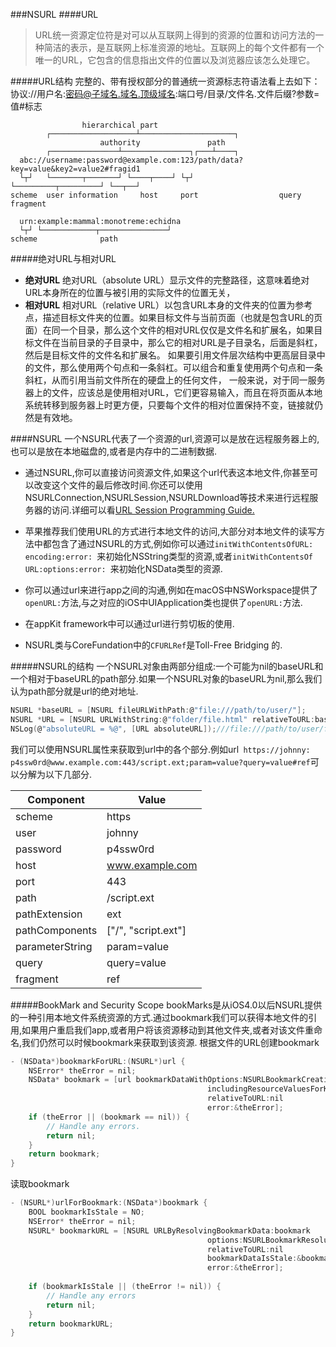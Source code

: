 ###NSURL
####URL
> URL统一资源定位符是对可以从互联网上得到的资源的位置和访问方法的一种简洁的表示，是互联网上标准资源的地址。互联网上的每个文件都有一个唯一的URL，它包含的信息指出文件的位置以及浏览器应该怎么处理它。

#####URL结构
完整的、带有授权部分的普通统一资源标志符语法看上去如下：协议://用户名:密码@子域名.域名.顶级域名:端口号/目录/文件名.文件后缀?参数=值#标志
```
                hierarchical part
        ┌───────────────────┴─────────────────────┐
                    authority               path
        ┌───────────────┴───────────────┐┌───┴────┐
  abc://username:password@example.com:123/path/data?key=value&key2=value2#fragid1
  └┬┘   └───────┬───────┘ └────┬────┘ └┬┘           └─────────┬─────────┘ └──┬──┘
scheme  user information     host     port                  query         fragment

  urn:example:mammal:monotreme:echidna
  └┬┘ └────────────┬───────────────┘
scheme              path
```
#####绝对URL与相对URL
 * **绝对URL**
绝对URL（absolute URL）显示文件的完整路径，这意味着绝对URL本身所在的位置与被引用的实际文件的位置无关，
 * **相对URL**
相对URL（relative URL）以包含URL本身的文件夹的位置为参考点，描述目标文件夹的位置。如果目标文件与当前页面（也就是包含URL的页面）在同一个目录，那么这个文件的相对URL仅仅是文件名和扩展名，如果目标文件在当前目录的子目录中，那么它的相对URL是子目录名，后面是斜杠，然后是目标文件的文件名和扩展名。
如果要引用文件层次结构中更高层目录中的文件，那么使用两个句点和一条斜杠。可以组合和重复使用两个句点和一条斜杠，从而引用当前文件所在的硬盘上的任何文件，
一般来说，对于同一服务器上的文件，应该总是使用相对URL，它们更容易输入，而且在将页面从本地系统转移到服务器上时更方便，只要每个文件的相对位置保持不变，链接就仍然是有效地。

####NSURL
一个NSURL代表了一个资源的url,资源可以是放在远程服务器上的,也可以是放在本地磁盘的,或者是内存中的二进制数据.
* 通过NSURL,你可以直接访问资源文件,如果这个url代表这本地文件,你甚至可以改变这个文件的最后修改时间.你还可以使用NSURLConnection,NSURLSession,NSURLDownload等技术来进行远程服务器的访问.详细可以看[URL Session Programming Guide.
](https://developer.apple.com/library/content/documentation/Cocoa/Conceptual/URLLoadingSystem/URLLoadingSystem.html#//apple_ref/doc/uid/10000165i)

* 苹果推荐我们使用URL的方式进行本地文件的访问,大部分对本地文件的读写方法中都包含了通过NSURL的方式,例如你可以通过`init​With​Contents​Of​URL:​encoding:​error:​ `来初始化NSString类型的资源,或者`init​With​Contents​Of​URL:​options:​error:​ `来初始化NSData类型的资源.
* 你可以通过url来进行app之间的沟通,例如在macOS中NSWorkspace提供了`openURL:`方法,与之对应的iOS中UIApplication类也提供了`openURL:`方法.
* 在appKit framework中可以通过url进行剪切板的使用.
* NSURL类与CoreFundation中的`CFURLRef`是Toll-Free Bridging 的.

#####NSURL的结构
一个NSURL对象由两部分组成:一个可能为nil的baseURL和一个相对于baseURL的path部分.如果一个NSURL对象的baseURL为nil,那么我们认为path部分就是url的绝对地址.
```c
NSURL *baseURL = [NSURL fileURLWithPath:@"file:///path/to/user/"];
NSURL *URL = [NSURL URLWithString:@"folder/file.html" relativeToURL:baseURL];
NSLog(@"absoluteURL = %@", [URL absoluteURL]);///file:​///path/to/user/folder/file.html.
```
我们可以使用NSURL属性来获取到url中的各个部分.例如url` https:​//johnny:​p4ssw0rd@www.example.com:​443/script.ext;param=value?query=value#ref`可以分解为以下几部分.

Component | Value
-|-
scheme|https
user|johnny
password|p4ssw0rd
host|www.example.com
port|443
path|/script.ext
path​Extension|ext
path​Components|["/", "script.ext"]
parameter​String|param=value
query|query=value
fragment|ref

#####BookMark and Security Scope
bookMarks是从iOS4.0以后NSURL提供的一种引用本地文件系统资源的方式.通过bookmark我们可以获得本地文件的引用,如果用户重启我们app,或者用户将该资源移动到其他文件夹,或者对该文件重命名,我们仍然可以时候bookmark来获取到该资源.
根据文件的URL创建bookmark
```c
- (NSData*)bookmarkForURL:(NSURL*)url {
    NSError* theError = nil;
    NSData* bookmark = [url bookmarkDataWithOptions:NSURLBookmarkCreationSuitableForBookmarkFile
                                            includingResourceValuesForKeys:nil
                                            relativeToURL:nil
                                            error:&theError];
    if (theError || (bookmark == nil)) {
        // Handle any errors.
        return nil;
    }
    return bookmark;
}
```
读取bookmark

```c
- (NSURL*)urlForBookmark:(NSData*)bookmark {
    BOOL bookmarkIsStale = NO;
    NSError* theError = nil;
    NSURL* bookmarkURL = [NSURL URLByResolvingBookmarkData:bookmark
                                            options:NSURLBookmarkResolutionWithoutUI
                                            relativeToURL:nil
                                            bookmarkDataIsStale:&bookmarkIsStale
                                            error:&theError];
 
    if (bookmarkIsStale || (theError != nil)) {
        // Handle any errors
        return nil;
    }
    return bookmarkURL;
}
```

